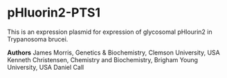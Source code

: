 # pHluorin2-PTS1
This is an expression plasmid for expression of glycosomal pHlourin2 in Trypanosoma brucei.

**Authors**
James Morris, Genetics & Biochemistry, Clemson University, USA
Kenneth Christensen, Chemistry and Biochemistry, Brigham Young University, USA 
Daniel Call
